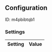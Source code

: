 # <nil>
## Configuration
ID:  m4pbibtqb1



### Settings
| Setting | Value  |
| :------------------------ | ---------------------------------------- |
 



